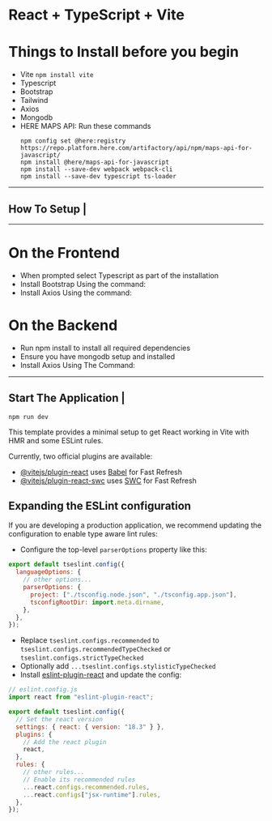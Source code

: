 # React + TypeScript + Vite

# Things to Install before you begin

- Vite `npm install vite`
- Typescript
- Bootstrap
- Tailwind
- Axios
- Mongodb
- HERE MAPS API:
  Run these commands
  ```
  npm config set @here:registry https://repo.platform.here.com/artifactory/api/npm/maps-api-for-javascript/
  npm install @here/maps-api-for-javascript
  npm install --save-dev webpack webpack-cli
  npm install --save-dev typescript ts-loader
  ```

---

## How To Setup |

---

# On the Frontend

- When prompted select Typescript as part of the installation
- Install Bootstrap Using the command:
- Install Axios Using the command:

# On the Backend

- Run npm install to install all required dependencies
- Ensure you have mongodb setup and installed
- Install Axios Using The Command:

---

## Start The Application |

`npm run dev`

This template provides a minimal setup to get React working in Vite with HMR and some ESLint rules.

Currently, two official plugins are available:

- [@vitejs/plugin-react](https://github.com/vitejs/vite-plugin-react/blob/main/packages/plugin-react/README.md) uses [Babel](https://babeljs.io/) for Fast Refresh
- [@vitejs/plugin-react-swc](https://github.com/vitejs/vite-plugin-react-swc) uses [SWC](https://swc.rs/) for Fast Refresh

## Expanding the ESLint configuration

If you are developing a production application, we recommend updating the configuration to enable type aware lint rules:

- Configure the top-level `parserOptions` property like this:

```js
export default tseslint.config({
  languageOptions: {
    // other options...
    parserOptions: {
      project: ["./tsconfig.node.json", "./tsconfig.app.json"],
      tsconfigRootDir: import.meta.dirname,
    },
  },
});
```

- Replace `tseslint.configs.recommended` to `tseslint.configs.recommendedTypeChecked` or `tseslint.configs.strictTypeChecked`
- Optionally add `...tseslint.configs.stylisticTypeChecked`
- Install [eslint-plugin-react](https://github.com/jsx-eslint/eslint-plugin-react) and update the config:

```js
// eslint.config.js
import react from "eslint-plugin-react";

export default tseslint.config({
  // Set the react version
  settings: { react: { version: "18.3" } },
  plugins: {
    // Add the react plugin
    react,
  },
  rules: {
    // other rules...
    // Enable its recommended rules
    ...react.configs.recommended.rules,
    ...react.configs["jsx-runtime"].rules,
  },
});
```
